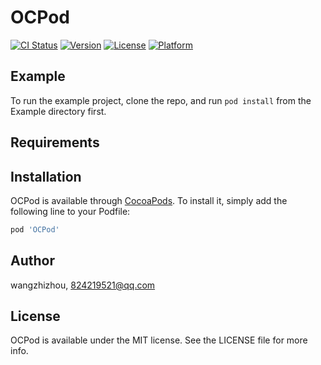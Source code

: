 # OCPod

[![CI Status](https://img.shields.io/travis/wangzhizhou/OCPod.svg?style=flat)](https://travis-ci.org/wangzhizhou/OCPod)
[![Version](https://img.shields.io/cocoapods/v/OCPod.svg?style=flat)](https://cocoapods.org/pods/OCPod)
[![License](https://img.shields.io/cocoapods/l/OCPod.svg?style=flat)](https://cocoapods.org/pods/OCPod)
[![Platform](https://img.shields.io/cocoapods/p/OCPod.svg?style=flat)](https://cocoapods.org/pods/OCPod)

## Example

To run the example project, clone the repo, and run `pod install` from the Example directory first.

## Requirements

## Installation

OCPod is available through [CocoaPods](https://cocoapods.org). To install
it, simply add the following line to your Podfile:

```ruby
pod 'OCPod'
```

## Author

wangzhizhou, 824219521@qq.com

## License

OCPod is available under the MIT license. See the LICENSE file for more info.
